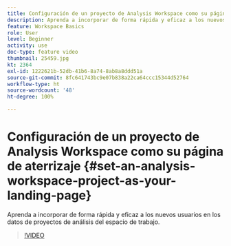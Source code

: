 ```yaml
---
title: Configuración de un proyecto de Analysis Workspace como su página de aterrizaje
description: Aprenda a incorporar de forma rápida y eficaz a los nuevos usuarios en los datos de proyectos de análisis del espacio de trabajo
feature: Workspace Basics
role: User
level: Beginner
activity: use
doc-type: feature video
thumbnail: 25459.jpg
kt: 2364
exl-id: 1222621b-52db-41b6-8a74-8ab8a8ddd51a
source-git-commit: 8fc641743bc9e07b838a22ca64ccc15344d52764
workflow-type: ht
source-wordcount: '48'
ht-degree: 100%

---
```


# Configuración de un proyecto de Analysis Workspace como su página de aterrizaje {#set-an-analysis-workspace-project-as-your-landing-page}

Aprenda a incorporar de forma rápida y eficaz a los nuevos usuarios en los datos de proyectos de análisis del espacio de trabajo.

>[!VIDEO](https://video.tv.adobe.com/v/25459/?quality=12&learn=on)

